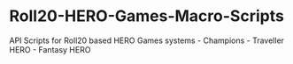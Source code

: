 # Roll20-HERO-Games-Macro-Scripts
API Scripts for Roll20 based HERO Games systems - Champions - Traveller HERO - Fantasy HERO
